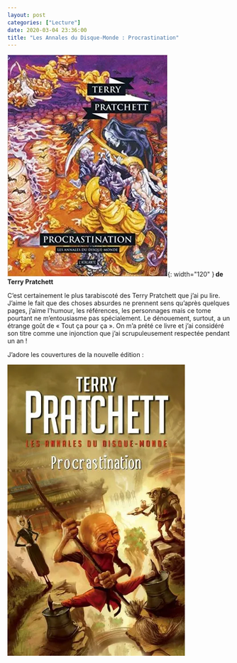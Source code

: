 ```yaml
---
layout: post
categories: ["Lecture"]
date: 2020-03-04 23:36:00
title: "Les Annales du Disque-Monde : Procrastination"
---
```


![couverture](/assets/images/couv_lecture/procrastination.webp){: width="120" } **de Terry Pratchett**

C’est certainement le plus tarabiscoté des Terry Pratchett que j’ai pu
lire. J’aime le fait que des choses absurdes ne prennent sens qu’après
quelques pages, j’aime l’humour, les références, les personnages mais
ce tome pourtant ne m’entousiasme pas spécialement. Le dénouement,
surtout, a un étrange goût de « Tout ça pour ça ». On m’a prété ce
livre et j’ai considéré son titre comme une injonction que j’ai
scrupuleusement respectée pendant un an !

J’adore les couvertures de la nouvelle édition :

![nouvelle couverture](/assets/images/couv_lecture/procrastination_ng.webp)
